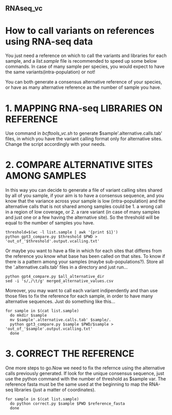 ## RNAseq_vc
# How to call variants on references using RNA-seq data

You just need a reference on which to call the variants and libraries for each sample, and a *list.sample* file is recommended to speed up some below commands.
In case of many sample per species, you would expect to have the same variants(intra-population) or not!

You can both generate a consensus alternative reference of your species, or have as many alternative reference as the number of sample you have.

# 1. MAPPING RNA-seq LIBRARIES ON REFERENCE
Use command in *bcftools_vc.sh* to generate $sample'.alternative.calls.tab' files, in which you have the variant calling format only for alternative sites.
Change the script accordingly with your needs.

# 2. COMPARE ALTERNATIVE SITES AMONG SAMPLES
In this way you can decide to generate a file of variant calling sites shared by all of you sample, if your aim is to have a consensus sequence, and you know that the variance across your sample is low (intra-population) and the alternative calls that is not shared among samples could be 1. a wrong call in a region of low coverage, or 2. a rare variant (in case of many samples and just one or a few having the alternative site). So the threshold will be equal to the number of samples you have.
```
threshold=$(wc -l list.sample | awk '{print $1}')
python gpt3_compare.py $threshold $PWD > 'out_of_'$threshold'.output.vcalling.txt'
```
Or maybe you want to have a file in which for each sites that differes from the reference you know what base has been called on that sites. To know if there is a pattern among your samples (maybe sub-populations?). Store all the '.alternative.calls.tab' files in a directory and just run...
```
python gpt4_compare.py $all_alternative_dir
sed -i 's/,/\t/g' merged_alternative_values.csv
```
Moreover, you may want to call each variant indipendently and than use those files to fix the reference for each sample, in order to have many alternative sequences. Just do something like this...
```
for sample in $(cat list.sample)
  do mkdir $sample
  mv $sample'.alternative.calls.tab' $sample/.
  python gpt3_compare.py $sample $PWD/$sample > 'out_of_'$sample'.output.vcalling.txt'
  done
```
# 3. CORRECT THE REFERENCE
One more steps to go.Now we need to fix the refernce using the alternative calls previously generated. If look for the unique consensus sequence, just use the python command with the number of threshold as $sample var.
The reference fasta must be the same used at the beginning to map the RNA-seq libraries (just a matter of coordinates).
```
for sample in $(cat list.sample)
  do python correct.py $sample $PWD $reference_fasta
  done
```
